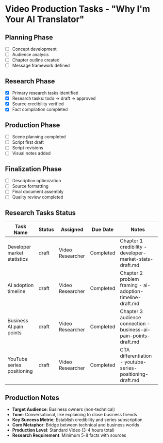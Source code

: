 # Video Production Tasks - "Why I'm Your AI Translator"

## Planning Phase
- [ ] Concept development
- [ ] Audience analysis
- [ ] Chapter outline created
- [ ] Message framework defined

## Research Phase
- [x] Primary research tasks identified
- [x] Research tasks: todo → draft → approved
- [x] Source credibility verified
- [x] Fact compilation completed

## Production Phase
- [ ] Scene planning completed
- [ ] Script first draft
- [ ] Script revisions
- [ ] Visual notes added

## Finalization Phase
- [ ] Description optimization
- [ ] Source formatting
- [ ] Final document assembly
- [ ] Quality review completed

## Research Tasks Status
| Task Name | Status | Assigned | Due Date | Notes |
|-----------|--------|----------|----------|--------|
| Developer market statistics | draft | Video Researcher | Completed | Chapter 1 credibility - developer-market-stats-draft.md |
| AI adoption timeline | draft | Video Researcher | Completed | Chapter 2 problem framing - ai-adoption-timeline-draft.md |
| Business AI pain points | draft | Video Researcher | Completed | Chapter 3 audience connection - business-ai-pain-points-draft.md |
| YouTube series positioning | draft | Video Researcher | Completed | CTA differentiation - youtube-series-positioning-draft.md |

## Production Notes
- **Target Audience**: Business owners (non-technical)
- **Tone**: Conversational, like explaining to close business friends
- **Key Success Metric**: Establish credibility and series subscription
- **Core Metaphor**: Bridge between technical and business worlds
- **Production Level**: Standard Video (3-4 hours total)
- **Research Requirement**: Minimum 5-8 facts with sources